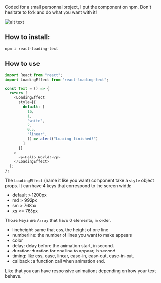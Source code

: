 Coded for a small personnal project, I put the component on npm. Don't hesitate to fork and do what you want with it!

[example]: https://github.com/rdhox/react-loading-text/blob/master/assets/react-loading-text.gif "example react-loading-text"

![alt text][example]

## How to install:

```
npm i react-loading-text
```

## How to use

```javascript
import React from "react";
import LoadingEffect from "react-loading-text";

const Text = () => {
  return (
    <LoadingEffect
      style={{
        default: [
          16,
          1,
          "white",
          2,
          0.5,
          "linear",
          () => alert("Loading finished!")
        ]
      }}
    >
      <p>Hello World!</p>
    </LoadingEffect>
  );
};
```

The `LoadingEffect` (name it like you want) component take a `style` object props. It can have 4 keys that correspond to the screen width:

- default > 1200px
- md > 992px
- sm > 768px
- xs <= 768px

Those keys are `Array` that have 6 elements, in order:

- lineheight: same that css, the height of one line
- numberline: the number of lines you want to make appears
- color
- delay: delay before the animation start, in second.
- duration: duration for one line to appear, in second.
- timing: like css, ease, linear, ease-in, ease-out, ease-in-out.
- callback : a function call when animation end.

Like that you can have responsive animations depending on how your text behave.
